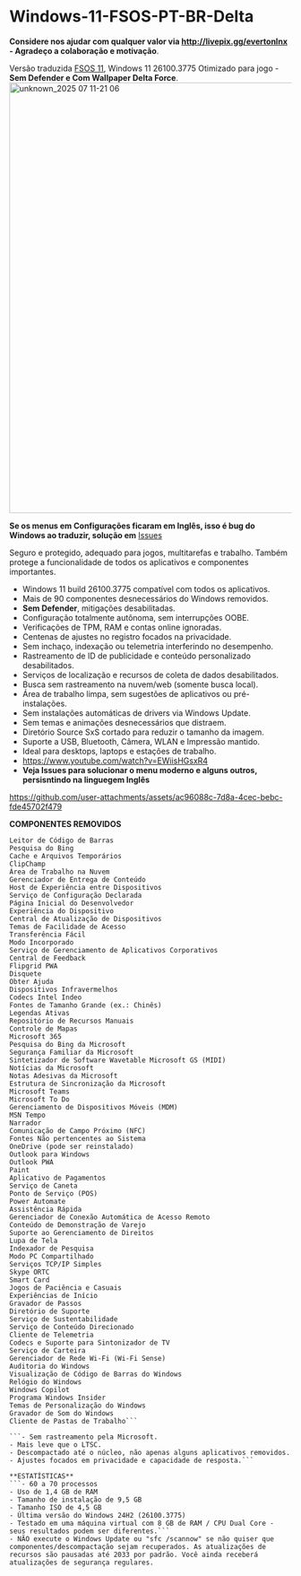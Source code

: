 # Windows-11-FSOS-PT-BR-Delta
**Considere nos ajudar com qualquer valor via http://livepix.gg/evertonlnx - Agradeço a colaboração e motivação**.

Versão traduzida [FSOS 11](https://discord.gg/e7yNZcaX8E), Windows 11 26100.3775 Otimizado para jogo - **Sem Defender e Com Wallpaper Delta Force**.
<img width="1366" height="768" alt="unknown_2025 07 11-21 06" src="https://github.com/user-attachments/assets/bba6f44f-53e3-494b-af3b-d16d2f921624" />

**Se os menus em Configurações ficaram em Inglês, isso é bug do Windows ao traduzir, solução em** [Issues](https://github.com/EvertonLnX/Windows-11-FSOS-PT-BR-Delta/issues)

Seguro e protegido, adequado para jogos, multitarefas e trabalho. Também protege a funcionalidade de todos os aplicativos e componentes importantes.
- Windows 11 build 26100.3775 compatível com todos os aplicativos.
- Mais de 90 componentes desnecessários do Windows removidos.
- **Sem Defender**, mitigações desabilitadas.
- Configuração totalmente autônoma, sem interrupções OOBE.
- Verificações de TPM, RAM e contas online ignoradas.
- Centenas de ajustes no registro focados na privacidade.
- Sem inchaço, indexação ou telemetria interferindo no desempenho.
- Rastreamento de ID de publicidade e conteúdo personalizado desabilitados.
- Serviços de localização e recursos de coleta de dados desabilitados.
- Busca sem rastreamento na nuvem/web (somente busca local).
- Área de trabalho limpa, sem sugestões de aplicativos ou pré-instalações.
- Sem instalações automáticas de drivers via Windows Update.
- Sem temas e animações desnecessários que distraem.
- Diretório Source SxS cortado para reduzir o tamanho da imagem.
- Suporte a USB, Bluetooth, Câmera, WLAN e Impressão mantido.
- Ideal para desktops, laptops e estações de trabalho.
- https://www.youtube.com/watch?v=EWiisHGsxR4
- **Veja Issues para solucionar o menu moderno e alguns outros, persisntindo na linguegem Inglês**

https://github.com/user-attachments/assets/ac96088c-7d8a-4cec-bebc-fde45702f479


**COMPONENTES REMOVIDOS**
```Ferramentas de Acessibilidade (Facilidade de Acesso)
Leitor de Código de Barras
Pesquisa do Bing
Cache e Arquivos Temporários
ClipChamp
Área de Trabalho na Nuvem
Gerenciador de Entrega de Conteúdo
Host de Experiência entre Dispositivos
Serviço de Configuração Declarada
Página Inicial do Desenvolvedor
Experiência do Dispositivo
Central de Atualização de Dispositivos
Temas de Facilidade de Acesso
Transferência Fácil
Modo Incorporado
Serviço de Gerenciamento de Aplicativos Corporativos
Central de Feedback
Flipgrid PWA
Disquete
Obter Ajuda
Dispositivos Infravermelhos
Codecs Intel Indeo
Fontes de Tamanho Grande (ex.: Chinês)
Legendas Ativas
Repositório de Recursos Manuais
Controle de Mapas
Microsoft 365
Pesquisa do Bing da Microsoft
Segurança Familiar da Microsoft
Sintetizador de Software Wavetable Microsoft GS (MIDI)
Notícias da Microsoft
Notas Adesivas da Microsoft
Estrutura de Sincronização da Microsoft
Microsoft Teams
Microsoft To Do
Gerenciamento de Dispositivos Móveis (MDM)
MSN Tempo
Narrador
Comunicação de Campo Próximo (NFC)
Fontes Não pertencentes ao Sistema
OneDrive (pode ser reinstalado)
Outlook para Windows
Outlook PWA
Paint
Aplicativo de Pagamentos
Serviço de Caneta
Ponto de Serviço (POS)
Power Automate
Assistência Rápida
Gerenciador de Conexão Automática de Acesso Remoto
Conteúdo de Demonstração de Varejo
Suporte ao Gerenciamento de Direitos
Lupa de Tela
Indexador de Pesquisa
Modo PC Compartilhado
Serviços TCP/IP Simples
Skype ORTC
Smart Card
Jogos de Paciência e Casuais
Experiências de Início
Gravador de Passos
Diretório de Suporte
Serviço de Sustentabilidade
Serviço de Conteúdo Direcionado
Cliente de Telemetria
Codecs e Suporte para Sintonizador de TV
Serviço de Carteira
Gerenciador de Rede Wi-Fi (Wi-Fi Sense)
Auditoria do Windows
Visualização de Código de Barras do Windows
Relógio do Windows
Windows Copilot
Programa Windows Insider
Temas de Personalização do Windows
Gravador de Som do Windows
Cliente de Pastas de Trabalho```

```- Sem rastreamento pela Microsoft.
- Mais leve que o LTSC.
- Descompactado até o núcleo, não apenas alguns aplicativos removidos.
- Ajustes focados em privacidade e capacidade de resposta.```

**ESTATÍSTICAS**
```- 60 a 70 processos
- Uso de 1,4 GB de RAM
- Tamanho de instalação de 9,5 GB
- Tamanho ISO de 4,5 GB
- Última versão do Windows 24H2 (26100.3775)
- Testado em uma máquina virtual com 8 GB de RAM / CPU Dual Core - seus resultados podem ser diferentes.```
- NÃO execute o Windows Update ou "sfc /scannow" se não quiser que componentes/descompactação sejam recuperados. As atualizações de recursos são pausadas até 2033 por padrão. Você ainda receberá atualizações de segurança regulares.    

